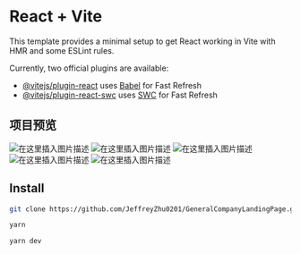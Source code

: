 # React + Vite

This template provides a minimal setup to get React working in Vite with HMR and some ESLint rules.

Currently, two official plugins are available:

- [@vitejs/plugin-react](https://github.com/vitejs/vite-plugin-react/blob/main/packages/plugin-react/README.md) uses [Babel](https://babeljs.io/) for Fast Refresh
- [@vitejs/plugin-react-swc](https://github.com/vitejs/vite-plugin-react-swc) uses [SWC](https://swc.rs/) for Fast Refresh

## 项目预览

![在这里插入图片描述](https://i-blog.csdnimg.cn/direct/66797a503d0f424f8ed43de294adac89.png#pic_center)
![在这里插入图片描述](https://i-blog.csdnimg.cn/direct/6f5e972b480d4ddeb293319b238c91e2.png#pic_center)
![在这里插入图片描述](https://i-blog.csdnimg.cn/direct/88dde87133f640b58910b42b716ec3e7.png#pic_center)
![在这里插入图片描述](https://i-blog.csdnimg.cn/direct/0c5a856264024203ae59615431a17c0b.png#pic_center)
![在这里插入图片描述](https://i-blog.csdnimg.cn/direct/2ffbfb6271b54f6e8ba6258d5dfede87.png#pic_center)

## Install
```bash
git clone https://github.com/JeffreyZhu0201/GeneralCompanyLandingPage.git

yarn

yarn dev

```
